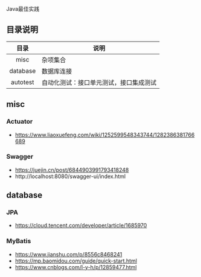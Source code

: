 Java最佳实践

## 目录说明

| 目录 | 说明 |
| :-: | - |
| misc | 杂项集合 |
| database | 数据库连接 |
| autotest | 自动化测试：接口单元测试，接口集成测试 |

## misc
### Actuator
* https://www.liaoxuefeng.com/wiki/1252599548343744/1282386381766689

### Swagger
* https://juejin.cn/post/6844903991793418248
* http://localhost:8080/swagger-ui/index.html

## database
### JPA
* https://cloud.tencent.com/developer/article/1685970
### MyBatis
* https://www.jianshu.com/p/8556c8468241
* https://mp.baomidou.com/guide/quick-start.html
* https://www.cnblogs.com/l-y-h/p/12859477.html